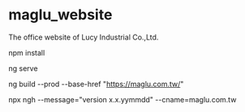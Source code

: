 # maglu_website
The office website of Lucy Industrial Co.,Ltd.

npm install

ng serve

ng build --prod --base-href "https://maglu.com.tw/"

npx ngh --message="version x.x.yymmdd" --cname=maglu.com.tw